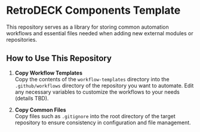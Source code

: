 # RetroDECK Components Template

This repository serves as a library for storing common automation workflows and essential files needed when adding new external modules or repositories.

## How to Use This Repository

1. **Copy Workflow Templates**  
   Copy the contents of the `workflow-templates` directory into the `.github/workflows` directory of the repository you want to automate. Edit any necessary variables to customize the workflows to your needs (details TBD).

2. **Copy Common Files**  
   Copy files such as `.gitignore` into the root directory of the target repository to ensure consistency in configuration and file management.
